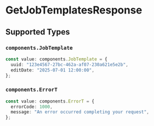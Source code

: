 # GetJobTemplatesResponse


## Supported Types

### `components.JobTemplate`

```typescript
const value: components.JobTemplate = {
  uuid: "123e4567-27bc-462a-af07-230a621e5e2b",
  editDate: "2025-07-01 12:00:00",
};
```

### `components.ErrorT`

```typescript
const value: components.ErrorT = {
  errorCode: 1000,
  message: "An error occurred completing your request",
};
```

